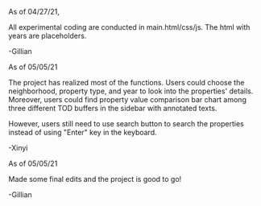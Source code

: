 As of 04/27/21, 

All experimental coding are conducted in main.html/css/js. The html with years are placeholders.

-Gillian


As of 05/05/21

The project has realized most of the functions. Users could choose the neighborhood, property type, and year to look into the properties' details. Moreover, users could find property value comparison bar chart among three different TOD buffers in the sidebar with annotated texts.

However, users still need to use search button to search the properties instead of using "Enter" key in the keyboard.

-Xinyi


As of 05/05/21

Made some final edits and the project is good to go!

-Gillian

